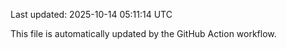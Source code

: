 Last updated: 2025-10-14 05:11:14 UTC

This file is automatically updated by the GitHub Action workflow.
